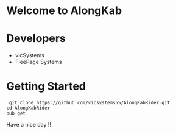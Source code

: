 # Welcome to AlongKab

# Developers
<ul>
    <li> vicSystems</li>
    <li> FleePage Systems
</ul>

# Getting Started

``` git clone https://github.com/vicsystems55/AlongKabRider.git``` <br>
``` cd AlongKabRider ``` <br>
``` pub get ``` <br>

<p>
Have a nice day !!
</p>

